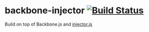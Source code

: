# backbone-injector [![Build Status](https://travis-ci.org/biggerboat/backbone-injector.png)](https://travis-ci.org/biggerboat/backbone-injector)

Build on top of Backbone.js and [injector.js](https://github.com/biggerboat/injector.js)
